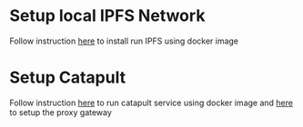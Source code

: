 # Setup local IPFS Network

Follow instruction [here](https://ipfs.io/blog/1-run-ipfs-on-docker/) to install run IPFS using docker image

# Setup Catapult 

Follow instruction [here]() to run catapult service using docker image and [here]() to setup the proxy gateway



